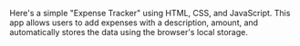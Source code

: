 Here's a simple "Expense Tracker" using HTML, CSS, and JavaScript. This app allows users to add expenses with a description, amount, and automatically stores the data using the browser's local storage.
